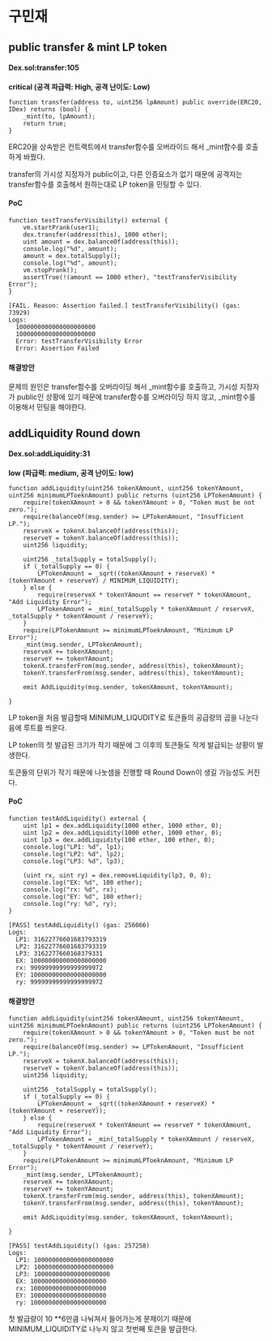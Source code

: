 # 구민재

## public transfer & mint LP token
#### Dex.sol:transfer:105
****critical (공격 파급력: High, 공격 난이도: Low)****

```solidity
function transfer(address to, uint256 lpAmount) public override(ERC20, IDex) returns (bool) {
    _mint(to, lpAmount);
    return true;
}
```

ERC20을 상속받은 컨트랙트에서 transfer함수를 오버라이드 해서 _mint함수를 호출하게 바꿨다.

transfer의 가시성 지정자가 public이고, 다른 인증요소가 없기 때문에 공격자는 transfer함수를 호출해서 원하는대로 LP token을 민팅할 수 있다.

#### PoC

```solidity
function testTransferVisibility() external {
    vm.startPrank(user1);
    dex.transfer(address(this), 1000 ether);
    uint amount = dex.balanceOf(address(this));
    console.log("%d", amount);
    amount = dex.totalSupply();
    console.log("%d", amount);
    vm.stopPrank();
    assertTrue(!(amount == 1000 ether), "testTransferVisibility Error");
}
```

```solidity
[FAIL. Reason: Assertion failed.] testTransferVisibility() (gas: 73929)
Logs:
  1000000000000000000000
  1000000000000000000000
  Error: testTransferVisibility Error
  Error: Assertion Failed
```

#### 해결방안

문제의 원인은 transfer함수를 오버라이딩 해서 _mint함수를 호출하고, 가시성 지정자가 public인 상황에 있기 때문에 transfer함수를 오버라이딩 하지 않고, _mint함수를 이용해서 민팅을 해야한다.

## addLiquidity Round down
#### Dex.sol:addLiquidity:31
************************************low (파급력: medium, 공격 난이도: low)************************************

```
function addLiquidity(uint256 tokenXAmount, uint256 tokenYAmount, uint256 minimumLPToeknAmount) public returns (uint256 LPTokenAmount) {
    require(tokenXAmount > 0 && tokenYAmount > 0, "Token must be not zero.");
    require(balanceOf(msg.sender) >= LPTokenAmount, "Insufficient LP.");
    reserveX = tokenX.balanceOf(address(this));
    reserveY = tokenY.balanceOf(address(this));
    uint256 liquidity;

    uint256 _totalSupply = totalSupply();
    if (_totalSupply == 0) {
        LPTokenAmount = _sqrt((tokenXAmount + reserveX) * (tokenYAmount + reserveY) / MINIMUM_LIQUIDITY);
    } else {
        require(reserveX * tokenYAmount == reserveY * tokenXAmount, "Add Liquidity Error");
        LPTokenAmount = _min(_totalSupply * tokenXAmount / reserveX, _totalSupply * tokenYAmount / reserveY);
    }
    require(LPTokenAmount >= minimumLPToeknAmount, "Minimum LP Error");
    _mint(msg.sender, LPTokenAmount);
    reserveX += tokenXAmount;
    reserveY += tokenYAmount;
    tokenX.transferFrom(msg.sender, address(this), tokenXAmount);
    tokenY.transferFrom(msg.sender, address(this), tokenYAmount);

    emit AddLiquidity(msg.sender, tokenXAmount, tokenYAmount);

}
```

LP token을 처음 발급할때 MINIMUM_LIQUDITY로 토큰들의 공급량의 곱을 나눈다음에 루트를 씌운다.

LP token의 첫 발급된 크기가 작기 때문에 그 이후의 토큰들도 작게 발급되는 상황이 발생한다.

토큰들의 단위가 작기 때문에 나눗셈을 진행할 때 Round Down이 생길 가능성도 커진다.

#### PoC

```solidity
function testAddLiquidity() external {
    uint lp1 = dex.addLiquidity(1000 ether, 1000 ether, 0);
    uint lp2 = dex.addLiquidity(1000 ether, 1000 ether, 0);
    uint lp3 = dex.addLiquidity(100 ether, 100 ether, 0);
    console.log("LP1: %d", lp1);
    console.log("LP2: %d", lp2);
    console.log("LP3: %d", lp3);

    (uint rx, uint ry) = dex.removeLiquidity(lp3, 0, 0);
    console.log("EX: %d", 100 ether);
    console.log("rx: %d", rx);
    console.log("EY: %d", 100 ether);
    console.log("ry: %d", ry);
}
```

```solidity
[PASS] testAddLiquidity() (gas: 256066)
Logs:
  LP1: 31622776601683793319
  LP2: 31622776601683793319
  LP3: 3162277660168379331
  EX: 100000000000000000000
  rx: 99999999999999999972
  EY: 100000000000000000000
  ry: 99999999999999999972
```

#### 해결방안

```solidity
function addLiquidity(uint256 tokenXAmount, uint256 tokenYAmount, uint256 minimumLPToeknAmount) public returns (uint256 LPTokenAmount) {
    require(tokenXAmount > 0 && tokenYAmount > 0, "Token must be not zero.");
    require(balanceOf(msg.sender) >= LPTokenAmount, "Insufficient LP.");
    reserveX = tokenX.balanceOf(address(this));
    reserveY = tokenY.balanceOf(address(this));
    uint256 liquidity;

    uint256 _totalSupply = totalSupply();
    if (_totalSupply == 0) {
        LPTokenAmount = _sqrt((tokenXAmount + reserveX) * (tokenYAmount + reserveY));
    } else {
        require(reserveX * tokenYAmount == reserveY * tokenXAmount, "Add Liquidity Error");
        LPTokenAmount = _min(_totalSupply * tokenXAmount / reserveX, _totalSupply * tokenYAmount / reserveY);
    }
    require(LPTokenAmount >= minimumLPToeknAmount, "Minimum LP Error");
    _mint(msg.sender, LPTokenAmount);
    reserveX += tokenXAmount;
    reserveY += tokenYAmount;
    tokenX.transferFrom(msg.sender, address(this), tokenXAmount);
    tokenY.transferFrom(msg.sender, address(this), tokenYAmount);

    emit AddLiquidity(msg.sender, tokenXAmount, tokenYAmount);

}
```

```solidity
[PASS] testAddLiquidity() (gas: 257258)
Logs:
  LP1: 1000000000000000000000
  LP2: 1000000000000000000000
  LP3: 100000000000000000000
  EX: 100000000000000000000
  rx: 100000000000000000000
  EY: 100000000000000000000
  ry: 100000000000000000000
```

첫 발급량이 10 **6만큼 나눠져서 들어가는게 문제이기 때문에 MINIMUM_LIQUIDITY로 나누지 않고 첫번째 토큰을 발급한다.

